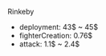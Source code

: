 Rinkeby<br>
<ul>
<li>deployment: 43$ ~ 45$</li>
<li>fighterCreation: 0.76$</li>
<li>attack: 1.1$ ~ 2.4$</li>
</ul>